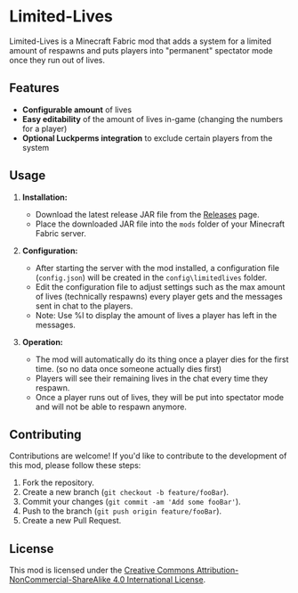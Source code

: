 # Limited-Lives
Limited-Lives is a Minecraft Fabric mod that adds a system for a limited amount of respawns and puts players into "permanent" spectator mode once they run out of lives.

## Features
- **Configurable amount** of lives
- **Easy editability** of the amount of lives in-game (changing the numbers for a player)
- **Optional Luckperms integration** to exclude certain players from the system

## Usage

1. **Installation:**
   - Download the latest release JAR file from the [Releases](https://github.com/FweeGamerHD/Limited-Lives/releases) page.
   - Place the downloaded JAR file into the `mods` folder of your Minecraft Fabric server.

2. **Configuration:**
   - After starting the server with the mod installed, a configuration file (`config.json`) will be created in the `config\limitedlives` folder.
   - Edit the configuration file to adjust settings such as the max amount of lives (technically respawns) every player gets and the messages sent in chat to the players.
   - Note: Use %l to display the amount of lives a player has left in the messages.

3. **Operation:**
   - The mod will automatically do its thing once a player dies for the first time. (so no data once someone actually dies first)
   - Players will see their remaining lives in the chat every time they respawn.
   - Once a player runs out of lives, they will be put into spectator mode and will not be able to respawn anymore.

## Contributing
Contributions are welcome! If you'd like to contribute to the development of this mod, please follow these steps:

1. Fork the repository.
2. Create a new branch (`git checkout -b feature/fooBar`).
3. Commit your changes (`git commit -am 'Add some fooBar'`).
4. Push to the branch (`git push origin feature/fooBar`).
5. Create a new Pull Request.

## License

This mod is licensed under the [Creative Commons Attribution-NonCommercial-ShareAlike 4.0 International License](LICENSE).